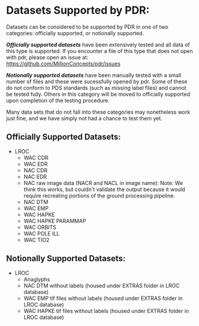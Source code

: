 # Datasets Supported by PDR:

Datasets can be considered to be supported by PDR in one of two categories: officially supported, or notionally supported.

**_Officially supported datasets_** have been extensively tested and all data of this type is supported. 
If you encounter a file of this type that does not open with pdr, please open an issue at: https://github.com/MillionConcepts/pdr/issues

**_Notionally supported datasets_** have been manually tested with a small number of files and these were sucessfully opened by pdr.
Some of these do not conform to PDS standards (such as missing label files) and cannot be tested fully.
Others in this category will be moved to officially supported upon completion of the testing procedure.

Many data sets that do not fall into these categories may nonetheless work just fine, and we have simply not had a chance to test them yet.

## Officially Supported Datasets:

- LROC
  - WAC CDR
  - WAC EDR
  - NAC CDR
  - NAC EDR
  - NAC raw image data (NACR and NACL in image name): Note: We think this works, but couldn't validate the output because it would require recreating portions of the ground processing pipeline.
  - NAC DTM
  - WAC EMP
  - WAC HAPKE
  - WAC HAPKE PARAMMAP
  - WAC ORBITS
  - WAC POLE ILL
  - WAC TIO2

## Notionally Supported Datasets:

- LROC
  - Anaglyphs
  - NAC DTM without labels (housed under EXTRAS folder in LROC database)
  - WAC EMP tif files without labels (housed under EXTRAS folder in LROC database)
  - WAC HAPKE tif files without labels (housed under EXTRAS folder in LROC database)

